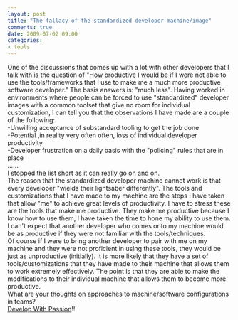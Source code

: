 ```yaml
---
layout: post
title: "The fallacy of the standardized developer machine/image"
comments: true
date: 2009-07-02 09:00
categories:
- tools
---
```


One of the discussions that comes up with a lot with other developers that I talk with is the question of "How productive I would be if I were not able to use the tools/frameworks that I use to make me a much more productive software developer." The basis answers is: "much less". Having worked in environments where people can be forced to use "standardized" developer images with a common toolset that give no room for individual customization, I can tell you that the observations I have made are a couple of the following:   
-Unwilling acceptance of substandard tooling to get the job done    
-Potential ,in reality very often often, loss of individual developer productivity     
-Developer frustration on a daily basis with the "policing" rules that are in place     
......   
I stopped the list short as it can really go on and on.   
The reason that the standardized developer machine cannot work is that every developer "wields their lightsaber differently". The tools and customizations that I have made to my machine are the steps I have taken that allow "me" to achieve great levels of productivity. I have to stress these are the tools that make me productive. They make me productive because I know how to use them, I have taken the time to hone my ability to use them. I can't expect that another developer who comes onto my machine would be as productive if they were not familiar with the tools/techniques.   
Of course if I were to bring another developer to pair with me on my machine and they were not proficient in using these tools, they would be just as unproductive (initially). It is more likely that they have a set of tools/customizations that they have made to their machine that allows them to work extremely effectively. The point is that they are able to make the modifications to their individual machine that allows them to become more productive.   
What are your thoughts on approaches to machine/software configurations in teams?   
[Develop With Passion](http://www.developwithpassion.com)!!




